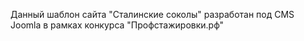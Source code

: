 Данный шаблон сайта "Сталинские соколы" разработан под CMS Joomla в рамках конкурса "Профстажировки.рф" 
